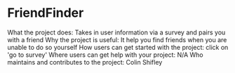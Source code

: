 # FriendFinder

What the project does: Takes in user information via a survey and pairs you with a friend
Why the project is useful: It help you find friends when you are unable to do so yourself
How users can get started with the project: click on 'go to survey'
Where users can get help with your project: N/A
Who maintains and contributes to the project: Colin Shifley
